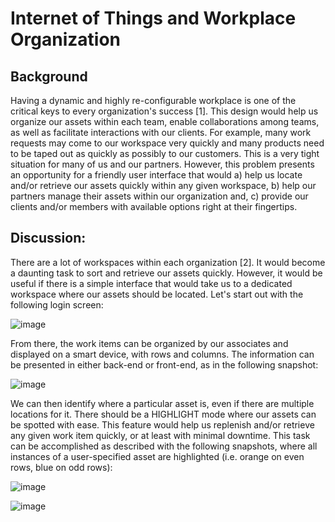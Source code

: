 # Internet of Things and Workplace Organization

## Background

Having a dynamic and highly re-configurable workplace is one of the critical keys to every organization's success [1]. This design would help us organize our assets within each team, enable collaborations among teams, as well as facilitate interactions with our clients. For example, many work requests may come to our workspace very quickly and many products need to be taped out as quickly as possibly to our customers. This is a very tight situation for many of us and our partners. However, this problem presents an opportunity for a friendly user interface that would a) help us locate and/or retrieve our assets quickly within any given workspace, b) help our partners manage their assets within our organization and, c) provide our clients and/or members with available options right at their fingertips.

## Discussion:

There are a lot of workspaces within each organization [2]. It would become a daunting task to sort and retrieve our assets quickly. However, it would be useful if there is a simple interface that would take us to a dedicated workspace where our assets should be located. Let's start out with the following login screen:

![image](https://user-images.githubusercontent.com/54860081/144360155-86226b93-a709-41d7-b464-da0d38a660a8.png)

From there, the work items can be organized by our associates and displayed on a smart device, with rows and columns. The information can be presented in either back-end or front-end, as in the following snapshot:

![image](https://user-images.githubusercontent.com/54860081/144360963-62bb76f8-7f9e-4644-8b3b-b8502a2a9a90.png)

We can then identify where a particular asset is, even if there are multiple locations for it. There should be a HIGHLIGHT mode where our assets can be spotted with ease. This feature would help us replenish and/or retrieve any given work item quickly, or at least with minimal downtime. This task can be accomplished as described with the following snapshots, where all instances of a user-specified asset are highlighted (i.e. orange on even rows, blue on odd rows):

![image](https://user-images.githubusercontent.com/54860081/144361606-072aa763-0de3-4789-b05f-76f717b9acdb.png)

![image](https://user-images.githubusercontent.com/54860081/144361659-85df0122-90b3-4eba-a72e-6abf00513564.png)



